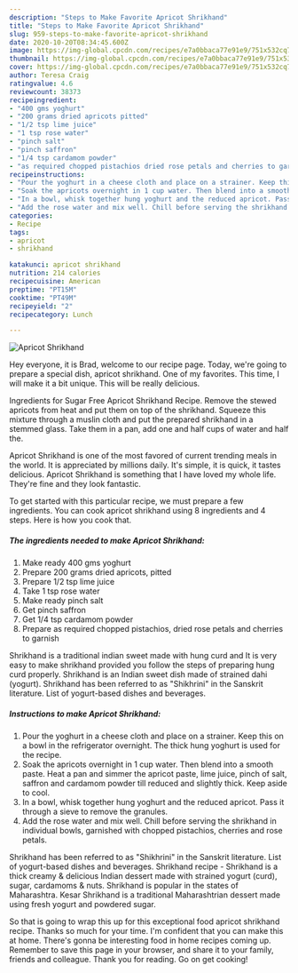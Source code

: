 ```yaml
---
description: "Steps to Make Favorite Apricot Shrikhand"
title: "Steps to Make Favorite Apricot Shrikhand"
slug: 959-steps-to-make-favorite-apricot-shrikhand
date: 2020-10-20T08:34:45.600Z
image: https://img-global.cpcdn.com/recipes/e7a0bbaca77e91e9/751x532cq70/apricot-shrikhand-recipe-main-photo.jpg
thumbnail: https://img-global.cpcdn.com/recipes/e7a0bbaca77e91e9/751x532cq70/apricot-shrikhand-recipe-main-photo.jpg
cover: https://img-global.cpcdn.com/recipes/e7a0bbaca77e91e9/751x532cq70/apricot-shrikhand-recipe-main-photo.jpg
author: Teresa Craig
ratingvalue: 4.6
reviewcount: 38373
recipeingredient:
- "400 gms yoghurt"
- "200 grams dried apricots pitted"
- "1/2 tsp lime juice"
- "1 tsp rose water"
- "pinch salt"
- "pinch saffron"
- "1/4 tsp cardamom powder"
- "as required chopped pistachios dried rose petals and cherries to garnish"
recipeinstructions:
- "Pour the yoghurt in a cheese cloth and place on a strainer. Keep this on a bowl in the refrigerator overnight. The thick hung yoghurt is used for the recipe."
- "Soak the apricots overnight in 1 cup water. Then blend into a smooth paste. Heat a pan and simmer the apricot paste, lime juice, pinch of salt, saffron and cardamom powder till reduced and slightly thick. Keep aside to cool."
- "In a bowl, whisk together hung yoghurt and the reduced apricot. Pass it through a sieve to remove the granules."
- "Add the rose water and mix well. Chill before serving the shrikhand in individual bowls, garnished with chopped pistachios, cherries and rose petals."
categories:
- Recipe
tags:
- apricot
- shrikhand

katakunci: apricot shrikhand 
nutrition: 214 calories
recipecuisine: American
preptime: "PT15M"
cooktime: "PT49M"
recipeyield: "2"
recipecategory: Lunch

---
```



![Apricot Shrikhand](https://img-global.cpcdn.com/recipes/e7a0bbaca77e91e9/751x532cq70/apricot-shrikhand-recipe-main-photo.jpg)

Hey everyone, it is Brad, welcome to our recipe page. Today, we're going to prepare a special dish, apricot shrikhand. One of my favorites. This time, I will make it a bit unique. This will be really delicious.

Ingredients for Sugar Free Apricot Shrikhand Recipe. Remove the stewed apricots from heat and put them on top of the shrikhand. Squeeze this mixture through a muslin cloth and put the prepared shrikhand in a stemmed glass. Take them in a pan, add one and half cups of water and half the.

Apricot Shrikhand is one of the most favored of current trending meals in the world. It is appreciated by millions daily. It's simple, it is quick, it tastes delicious. Apricot Shrikhand is something that I have loved my whole life. They're fine and they look fantastic.


To get started with this particular recipe, we must prepare a few ingredients. You can cook apricot shrikhand using 8 ingredients and 4 steps. Here is how you cook that.

<!--inarticleads1-->

##### The ingredients needed to make Apricot Shrikhand:

1. Make ready 400 gms yoghurt
1. Prepare 200 grams dried apricots, pitted
1. Prepare 1/2 tsp lime juice
1. Take 1 tsp rose water
1. Make ready pinch salt
1. Get pinch saffron
1. Get 1/4 tsp cardamom powder
1. Prepare as required chopped pistachios, dried rose petals and cherries to garnish


Shrikhand is a traditional indian sweet made with hung curd and It is very easy to make shrikhand provided you follow the steps of preparing hung curd properly. Shrikhand is an Indian sweet dish made of strained dahi (yogurt). Shrikhand has been referred to as &#34;Shikhrini&#34; in the Sanskrit literature. List of yogurt-based dishes and beverages. 

<!--inarticleads2-->

##### Instructions to make Apricot Shrikhand:

1. Pour the yoghurt in a cheese cloth and place on a strainer. Keep this on a bowl in the refrigerator overnight. The thick hung yoghurt is used for the recipe.
1. Soak the apricots overnight in 1 cup water. Then blend into a smooth paste. Heat a pan and simmer the apricot paste, lime juice, pinch of salt, saffron and cardamom powder till reduced and slightly thick. Keep aside to cool.
1. In a bowl, whisk together hung yoghurt and the reduced apricot. Pass it through a sieve to remove the granules.
1. Add the rose water and mix well. Chill before serving the shrikhand in individual bowls, garnished with chopped pistachios, cherries and rose petals.


Shrikhand has been referred to as &#34;Shikhrini&#34; in the Sanskrit literature. List of yogurt-based dishes and beverages. Shrikhand recipe - Shrikhand is a thick creamy &amp; delicious Indian dessert made with strained yogurt (curd), sugar, cardamoms &amp; nuts. Shrikhand is popular in the states of Maharashtra. Kesar Shrikhand is a traditional Maharashtrian dessert made using fresh yogurt and powdered sugar. 

So that is going to wrap this up for this exceptional food apricot shrikhand recipe. Thanks so much for your time. I'm confident that you can make this at home. There's gonna be interesting food in home recipes coming up. Remember to save this page in your browser, and share it to your family, friends and colleague. Thank you for reading. Go on get cooking!
